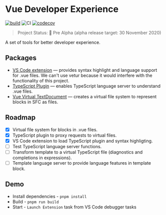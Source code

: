 # Vue Developer Experience 

[![build](https://travis-ci.org/znck/vue-developer-experience.svg?branch=master)](https://travis-ci.org/znck/vue-developer-experience) ![CI](https://github.com/znck/vue-developer-experience/workflows/CI/badge.svg) [![codecov](https://codecov.io/gh/znck/vue-developer-experience/branch/master/graph/badge.svg?token=EF8TMXJK2D)](https://codecov.io/gh/znck/vue-developer-experience/)

> Project Status: 🚨 Pre Alpha (alpha release target: 30 November 2020)

A set of tools for better developer experience.

## Packages

- [VS Code extension](./extensions) — provides syntax highlight and language support for .vue files. We can't use vetur because it would interfere with the functionality of this project.
- [TypeScript Plugin](./packages/typescript-plugin-vue) — enables TypeScript language server to understand .vue files.
- [Vue Virtual TextDocument](./packages/vue-virtual-textdocument) — creates a virtual file system to represent blocks in SFC as files.

## Roadmap

- [x] Virtual file system for blocks in .vue files.
- [x] TypeScript plugin to proxy requests to virtual files.
- [x] VS Code extension to load TypeScript plugin and syntax highligting.
- [ ] Test TypeScript language server functions.
- [ ] Transform template to a virtual TypeScript file (diagnostics and completions in expressions).
- [ ] Template language server to provide language features in template block.

## Demo

- Install dependencies - `pnpm install`
- Build - `pnpm run build`
- Start - `Launch Extension` task from VS Code debugger tasks
